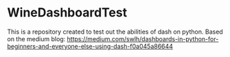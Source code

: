 # WineDashboardTest
This is a repository created to test out the abilities of dash on python. Based on the medium blog: https://medium.com/swlh/dashboards-in-python-for-beginners-and-everyone-else-using-dash-f0a045a86644
